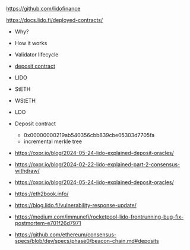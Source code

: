 https://github.com/lidofinance

https://docs.lido.fi/deployed-contracts/

-   Why?
-   How it works
-   Validator lifecycle
-   [deposit contract](https://etherscan.io/address/0x00000000219ab540356cbb839cbe05303d7705fa#code)
-   LIDO
-   StETH
-   WStETH
-   LDO

-   Deposit contract

    -   0x00000000219ab540356cbb839cbe05303d7705fa
    -   incremental merkle tree

-   https://oxor.io/blog/2024-05-24-lido-explained-deposit-oracles/
-   https://oxor.io/blog/2024-02-22-lido-explained-part-2-consensus-withdraw/
-   https://oxor.io/blog/2024-05-24-lido-explained-deposit-oracles/
-   https://eth2book.info/
-   https://blog.lido.fi/vulnerability-response-update/
-   https://medium.com/immunefi/rocketpool-lido-frontrunning-bug-fix-postmortem-e701f26d7971
-   https://github.com/ethereum/consensus-specs/blob/dev/specs/phase0/beacon-chain.md#deposits
